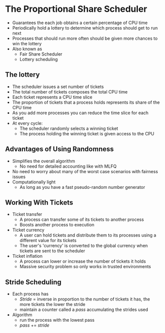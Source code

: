 # The Proportional Share Scheduler

- Guarantees the each job obtains a certain percentage of CPU time
- Periodically hold a lottery to determine which process should get to run next
- Processes that should run more often should be given more chances to win the lottery
- Also known as 
	- Fair Share Scheduler
	- Lottery scheduling

## The lottery
- The scheduler issues a set number of tickets
- The total number of tickets composes the total CPU time
- Each ticket represents a CPU time slice
- The proportion of tickets that a process holds represents its share of the CPU time
- As you add more processes you can reduce the time slice for each ticket
- At every cycle:
	- The scheduler randomly selects a winning ticket
	- The process holding the winning ticket is given access to the CPU

## Advantages of Using Randomness
- Simplifies the overall algorithm 
	- No need for detailed accounting like with MLFQ
- No need to worry about many of the worst case scenarios with fairness issues
- Computationally light
	- As long as you have a fast pseudo-random number generator


## Working With Tickets
- Ticket transfer
	- A process can transfer some of its tickets to another process
	- Boosts another process to execution
- Ticket currency
	- A user can hold tickets and distribute them to its processes using a different value for its tickets
	- The user's 'currency' is converted to the global currency when tickets are sent to the scheduler
- Ticket inflation
	- A process can lower or increase the number of tickets it holds
	- Massive security problem so only works in trusted environments 


## Stride Scheduling
- Each process has 
	- *Stride* = inverse in proportion to the number of tickets it has, the more tickets the lower the stride
	- maintain a counter called a *pass* accumulating the strides used
- Algorithm
	- run the process with the lowest pass
	- *pass* += *stride*



